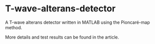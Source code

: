 # T-wave-alterans-detector
A T-wave alterans detector written in MATLAB using the Pioncaré-map method.

More details and test results can be found in the article.
